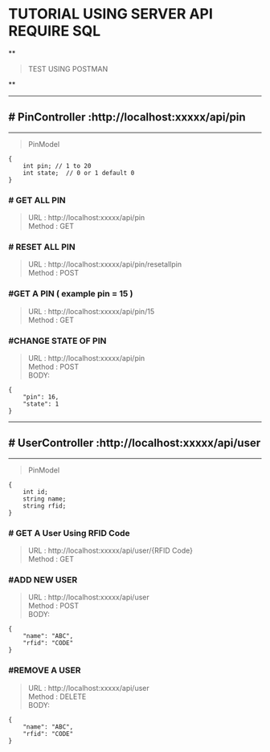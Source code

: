 

# TUTORIAL USING SERVER API REQUIRE SQL<br/>
**

> TEST USING POSTMAN <br/>

**

----------
## # PinController :http://localhost:xxxxx/api/pin <br/>
----------
>PinModel <br/> 

    {
    	int pin; // 1 to 20 
    	int state;  // 0 or 1 default 0 
    } 

### # GET ALL PIN<br/>
>URL : http://localhost:xxxxx/api/pin <br/>
Method : GET <br/>

### # RESET ALL PIN<br/>
>URL : http://localhost:xxxxx/api/pin/resetallpin <br/>
Method : POST <br/>

### #GET A PIN ( example pin = 15 ) <br/>
>URL : http://localhost:xxxxx/api/pin/15 <br/>
Method : GET <br/>

### #CHANGE STATE OF PIN <br/>
>URL : http://localhost:xxxxx/api/pin <br/>
Method : POST <br/>
BODY: <br/>

    {     	
        "pin": 16, 
    	"state": 1 
    } 

----------
## # UserController :http://localhost:xxxxx/api/user <br/>
----------
>PinModel <br/>

    { 
    	int id; 
    	string name; 
    	string rfid; 
    } 

### # GET A User Using RFID Code <br/>
>URL : http://localhost:xxxxx/api/user/{RFID Code} <br/>
Method : GET <br/>

### #ADD NEW USER <br/>
>URL : http://localhost:xxxxx/api/user <br/>
Method : POST <br/>
BODY: <br/>

	{ 
		"name": "ABC",
		"rfid": "CODE"
	} 
 
### #REMOVE A USER <br/>
>URL : http://localhost:xxxxx/api/user <br/>
Method : DELETE <br/>
BODY: <br/>

    { 
    	"name": "ABC", 
    	"rfid": "CODE" 
    } 

